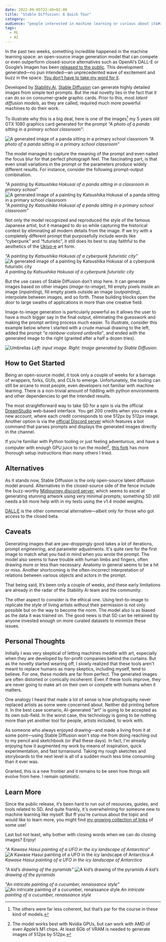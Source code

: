 ```yaml
---
date: 2022-09-05T22:49+02:00
title: "Stable Diffusion: A Quick Tour"
category:
audience: "people interested in machine learning or curious about it&#x27;s applications"
tags:
  - ML
  - AI
---
```


In the past two weeks, something incredible happened in the machine learning space: an open-source image generation model that can compete or even outperform closed-source alternatives such as OpenAI’s DALL-E or Google’s Imagen has been [released to the public](https://stability.ai/blog/stable-diffusion-public-release). This development generated—no pun intended—an unprecedented wave of excitement and buzz in the space. [You don’t have to take my word for it](https://thealgorithmicbridge.substack.com/p/stable-diffusion-is-the-most-important).

Developed by [Stability.Ai](https://stability.ai), [Stable Diffusion](https://stability.ai/blog/stable-diffusion-announcement) can generate highly detailed images from simple text prompts. But the real novelty lies in the fact that it can do so on consumer-grade graphic cards. Prior to this, most _latent diffusion models_, as they are called, required much more powerful machines to do their work.

To illustrate why this is a big deal, here is one of the images[^1] my 5 years old GTX 1080 graphics card generated for the prompt _“A photo of a panda sitting in a primary school classroom”_:

![A generated image of a panda sitting in a primary school classroom](3313248937.png) _"A photo of a panda sitting in a primary school classroom"_

The model managed to capture the meaning of the prompt and even nailed the focus blur for that perfect photograph feel. The fascinating part, is that even small variations in the prompt or the parameters produce widely different results. For instance, consider the following prompt-output combination.

_"A painting by Katsushika Hokusai of a panda sitting in a classroom in primary school"_
![A generated image of a painting by Katsushika Hokusai of a panda sitting in a primary school classroom](3345077563.png) _"A painting by Katsushika Hokusai of a panda sitting in a primary school classroom"_

Not only the model recognized and reproduced the style of the famous Japanese artist, but it managed to do so while capturing the historical context by eliminating all modern details from the image. If we try with a completely different prompt that purposefully include words like “cyberpunk” and “futuristic”, it still does its best to stay faithful to the aesthetics of the [Ukiyo-e](https://en.wikipedia.org/wiki/Ukiyo-e) art form.

_"A painting by Katsushika Hokusai of a cyberpunk futuristic city"_
![A generated image of a painting by Katsushika Hokusai of a cyberpunk futuristic city](3183093862.png) _A painting by Katsushika Hokusai of a cyberpunk futuristic city_

But the use cases of Stable Diffusion don’t stop here. It can generate images based on other images (_image-to-image_), fill empty pixels inside an image (_inpainting_), fill empty pixels outside an image (_outpainting_), interpolate between images, and so forth. These building blocks open the door to large swaths of applications in more than one creative field.

Image-to-image generation is particularly powerful as it allows the user to have a much bigger say in the final output, eliminating the guesswork and making the prompt writing process much easier. To illustrate, consider this example below where I started with a crude manual drawing to the left, added the prompt _“a rainbow-colored umbrella”_, and ended with the generated image to the right (granted after a half a dozen tries).

![Umbrellas](umbrellas.png) _Left: input image. Right: Image generated by Stable Diffusion._

## How to Get Started

Being an open-source model, it took only a couple of weeks for a barrage of wrappers, forks, GUIs, and CLIs to emerge. Unfortunately, the tooling can still be arcane to most people, even developers not familiar with machine learning. There is a non-trivial amount of fiddling with python environments and other dependencies to get the intended results.

The most straightforward way to take SD for a spin is via the official [DreamStudio](https://beta.dreamstudio.ai/dream) web-based interface. You get 200 credits when you create a new account, where each credit corresponds to one 512px by 512px image. Another option is via the [official Discord server](https://discord.gg/stablediffusion) which features a bot command that parses prompts and displays the generated images directly in the channel.

If you’re familiar with Python tooling or just feeling adventurous, and have a computer with enough GPU juice to run the model[^2], [this fork](https://github.com/lstein/stable-diffusion) has more thorough setup instructions than many others I tried.

## Alternatives

As it stands now, Stable Diffusion is the only open-source latent diffusion model around. Alternatives in the closed-source side of the fence include the buzz-worthy [Midjourney discord server](https://discord.me/yp2funhwwf), which seems to excel at generating stunning artwork using very minimal prompts; something SD still needs a bit more help with in my tests using the v1.4 model weights.

[DALL·E](https://openai.com/blog/dall-e-now-available-in-beta/) is the other commercial alternative—albeit only for those who got access to the closed beta.

## Caveats

Generating images that are jaw-droppingly good takes a lot of iterations, prompt _engineering_, and parameter adjustments. It's quite rare for the first image to match what you had in mind when you wrote the prompt. The model also seems to have trouble with human limbs and fingers, often drawing more or less than necessary. Anatomy in general seems to be a hit or miss. Another shortcoming is the often-incorrect interpretation of relations between various objects and actors in the prompt.

That being said, It’s been only a couple of weeks, and these early limitations are already in the radar of the Stability Ai team and the community.

The other aspect to consider is the ethical one. Using text-to-image to replicate the style of living artists without their permission is not only possible but on the way to become the norm. The model also is as biased as the data it was trained on. The good news is that SD can be retrained by anyone invested enough on more curated datasets to minimize these issues.

## Personal Thoughts

Initially I was very skeptical of letting machines meddle with art, especially when they are developed by for-profit companies behind the curtains. But as the novelty started wearing off, I slowly realized that these tools aren't meant to replace humans as many skeptics, including myself, tend to believe. For one, these models are far from perfect. The generated images are often distorted or comically incoherent. Even if these tools improve, they are never going to make art on their own or compete with humans when it matters.

One analogy I heard that made a lot of sense is how photography never replaced artists as some were concerned about. Neither did printing before it. In the best case scenario, AI-generated "art" is going to be accepted as its own sub-field. In the worst case, this technology is going to be nothing more than yet another tool for people, artists included, to work with.

As someone who always enjoyed drawing—and made a living from it at some point—using Stable Diffusion won't stop me from doing reaching out to my pencil and sketchbook (or iPad these days). In fact, I'm already enjoying how it augmented my work by means of inspiration, quick experimentation, and fast turnaround. Taking my rough sketches and storyboards to the next level is all of a sudden much less time consuming than it ever was.

Granted, this is a new frontier and it remains to be seen how things will evolve from here. I remain optimistic.

## Learn More

Since the public release, it’s been hard to run out of resources, guides, and tools related to SD. And quite frankly, it's overwhelming for someone new to machine learning like myself. But ff you're curious about the topic and would like to learn more, you might find [my growing collection of links]((/collections/stable-diffusion/)) of some use!

Last but not least, why bother with closing words when we can do closing images? Enjoy!

_"A Kawase Hasui painting of a UFO in the icy landscape of Antarctica"_
![A Kawase Hasui painting of a UFO in the icy landscape of Antarctica](2870482490.png) _A Kawase Hasui painting of a UFO in the icy landscape of Antarctica_

_"A kid’s drawing of the pyramids"_
![A kid’s drawing of the pyramids](2613985449.png) _A kid’s drawing of the pyramids_

_"An intricate painting of a cucumber, renaissance style"_
![An intricate painting of a cucumber, renaissance style](4716763.png) _An intricate painting of a cucumber, renaissance style_

[^1]: The others were far less coherent, but that’s par for the course in these kind of models.
[^2]: The model works best with Nvidia GPUs, but can work with AMD of even Apple’s M1 chips. At least 6Gb of VRAM is needed to generate images of 512px by 512px.
